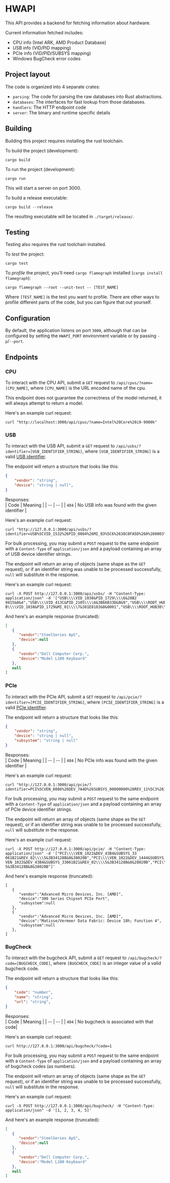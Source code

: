 # HWAPI
This API provides a backend for fetching information about hardware.

Current information fetched includes:
- CPU info (Intel ARK, AMD Product Database)
- USB info (VID/PID mapping)
- PCIe info (VID/PID/SUBSYS mapping)
- Windows BugCheck error codes

## Project layout
The code is organized into 4 separate crates:
- `parsing`: The code for parsing the raw databases into Rust abstractions.
- `databases`: The interfaces for fast lookup from those databases.
- `handlers`: The HTTP endpoint code
- `server`: The binary and runtime specific details

## Building
Building this project requires installing the rust toolchain.

To build the project (development):
```
cargo build
```

To run the project (development):
```
cargo run
```
This will start a server on port 3000.

To build a release executable:
```
cargo build --release
```
The resulting executable will be located in `./target/release/`.

## Testing
Testing also requires the rust toolchain installed.

To _test_ the project:
```
cargo test
```

To _profile_ the project, you'll need `cargo flamegraph` installed (`cargo install flamegraph`):
```
cargo flamegraph --root --unit-test -- [TEST_NAME]
```
Where `[TEST_NAME]` is the test you want to profile. There are other ways to profile different parts of the code, but you can figure that out yourself.

## Configuration
By default, the application listens on port `3000`, although that can be configured by setting the `HWAPI_PORT` environment variable or by passing `-p`/`--port`.

## Endpoints
### CPU
To interact with the CPU API, submit a `GET` request to `/api/cpus/?name=[CPU_NAME]`, where `[CPU_NAME]` is the URL encoded name of the cpu.

This endpoint does not guarantee the correctness of the model returned, it will always attempt to return a model.

Here's an example curl request:
```
curl "http://localhost:3000/api/cpus/?name=Intel%20Core%20i9-9900k"
```

### USB
To interact with the USB API, submit a `GET` request to `/api/usbs/?identifier=[USB_IDENTIFIER_STRING]`, where `[USB_IDENTIFIER_STRING]` is a valid [USB identifier](https://learn.microsoft.com/en-us/windows-hardware/drivers/install/identifiers-for-usb-devices).

The endpoint will return a structure that looks like this:
```json
{
    "vendor": "string",
    "device": "string | null",
}
```

Responses:<br>
| Code | Meaning |
| -- | -- |
| `404` | No USB info was found with the given identifier |


Here's an example curl request:
```
curl "http://127.0.0.1:3000/api/usbs/?identifier=USB%5CVID_1532%26PID_0084%26MI_03%5C6%2638C0FA5D%260%260003"
```

For bulk processing, you may submit a `POST` request to the same endpoint with a `Content-Type` of `application/json` and a payload containing an array of USB device identifier strings.

The endpoint will return an array of objects (same shape as the `GET` request), or if an identifier string was unable to be processed successfully, `null` will substitute in the response.

Here's an example curl request:
```
curl -X POST http://127.0.0.1:3000/api/usbs/ -H "Content-Type: application/json" -d '["USB\\\\VID_1038&PID_1729\\\\6&28B2
9415&0&4","USB\\\\VID_413C&PID_2105\\\\6&3B66B33D&0&9","USB\\\\ROOT_HUB30\\\\5&381F2DE&0&0","USB\\\\VID_1038&PID_1729&MI_00\\\\7&381E8103&0&0000","USB\\\\VID_0B05&PID_184C\\\\123456","US
B\\\\VID_1038&PID_1729&MI_01\\\\7&381E8103&0&0001","USB\\\\ROOT_HUB30\\\\5&3B7A03C3&0&0"]'
```

And here's an example response (truncated):
```json
[
   {
      "vendor":"SteelSeries ApS",
      "device":null
   },
   {
      "vendor":"Dell Computer Corp.",
      "device":"Model L100 Keyboard"
   },
   null
]
```

### PCIe
To interact with the PCIe API, submit a `GET` request to `/api/pcie/?identifier=[PCIE_IDENTIFIER_STRING]`, where `[PCIE_IDENTIFIER_STRING]` is a valid [PCIe identifier](https://learn.microsoft.com/en-us/windows-hardware/drivers/install/identifiers-for-pci-devices).

The endpoint will return a structure that looks like this:
```json
{
    "vendor": "string",
    "device": "string | null",
    "subsystem": "string | null"
}
```

Responses:<br>
| Code | Meaning |
| -- | -- |
| `404` | No PCIe info was found with the given identifier |


Here's an example curl request:
```
curl "http://127.0.0.1:3000/api/pcie/?identifier=PCI%5CVEN_8086%26DEV_7A4D%26SUBSYS_00000000%26REV_11%5C3%2611583659%260%26A9%0A"
```

For bulk processing, you may submit a `POST` request to the same endpoint with a `Content-Type` of `application/json` and a payload containing an array of PCIe device identifier strings.

The endpoint will return an array of objects (same shape as the `GET` request), or if an identifier string was unable to be processed successfully, `null` will substitute in the response.

Here's an example curl request:
```
curl -X POST http://127.0.0.1:3000/api/pcie/ -H "Content-Type: application/json" -d '["PCI\\\\VEN_1022&DEV_43B4&SUBSYS_33
061B21&REV_02\\\\5&3B34128B&0&30020B","PCI\\\\VEN_1022&DEV_1444&SUBSYS_00000000&REV_00\\\\3&11583659&0&C4","PCI\\\\VEN_1022&DEV_43BC&SUBSYS_11421B21&REV_02\\\\4&2C18E2E3&0&000B","PCI\\\\
VEN_1022&DEV_43B4&SUBSYS_33061B21&REV_02\\\\5&3B34128B&0&28020B","PCI\\\\VEN_1022&DEV_1441&SUBSYS_00000000&REV_00\\\\3&11583659&0&C1","PCI\\\\VEN_1022&DEV_43B4&SUBSYS_33061B21&REV_02\\\\
5&3B34128B&0&38020B"]'
```

And here's example response (truncated):
```
[
   {
      "vendor":"Advanced Micro Devices, Inc. [AMD]",
      "device":"300 Series Chipset PCIe Port",
      "subsystem":null
   },
   {
      "vendor":"Advanced Micro Devices, Inc. [AMD]",
      "device":"Matisse/Vermeer Data Fabric: Device 18h; Function 4",
      "subsystem":null
   },
]
```

### BugCheck
To interact with the bugcheck API, submit a `GET` request to `/api/bugcheck/?code=[BUGCHECK_CODE]`, where `[BUGCHECK_CODE]` is an integer value of a valid bugcheck code.

The endpoint will return a structure that looks like this:
```json
{
    "code": "number",
    "name": "string",
    "url": "string",
}
```

Responses:<br>
| Code | Meaning |
| -- | -- |
| `404` | No bugcheck is associated with that code|


Here's an example curl request:
```
curl http://127.0.0.1:3000/api/bugcheck/?code=1
```

For bulk processing, you may submit a `POST` request to the same endpoint with a `Content-Type` of `application/json` and a payload containing an array of bugcheck codes (as numbers).

The endpoint will return an array of objects (same shape as the `GET` request), or if an identifier string was unable to be processed successfully, `null` will substitute in the response.

Here's an example curl request:
```
curl -X POST http://127.0.0.1:3000/api/bugcheck/ -H "Content-Type: application/json" -d '[1, 2, 3, 4, 5]'
```

And here's an example response (truncated):
```json
[
   {
      "vendor":"SteelSeries ApS",
      "device":null
   },
   {
      "vendor":"Dell Computer Corp.",
      "device":"Model L100 Keyboard"
   },
   null
]
```
